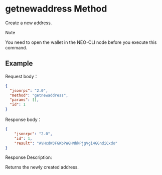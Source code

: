 # getnewaddress Method

Create a new address.

> [!Note]
> You need to open the wallet in the NEO-CLI node before you execute this command.

## Example

Request body：

```json
{
  "jsonrpc": "2.0",
  "method": "getnewaddress",
  "params": [],
  "id": 1
}
```

Response body：

```json
{
    "jsonrpc": "2.0",
    "id": 1,
    "result": "AVHcdW3FGKbPWGHNhkPjgVgi4GGndiCxdo"
}
```

Response Description:

Returns the newly created address.